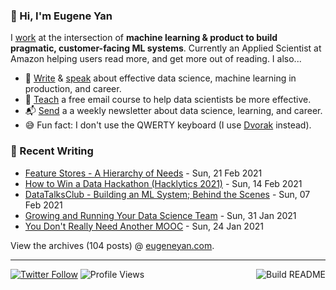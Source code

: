 ### 👋 Hi, I'm Eugene Yan

I [work](https://eugeneyan.com/about/) at the intersection of **machine learning & product to build pragmatic, customer-facing ML systems**. Currently an Applied Scientist at Amazon helping users read more, and get more out of reading. I also...

- 📝 [Write](https://eugeneyan.com/writing/) & [speak](https://eugeneyan.com/speaking/) about effective data science, machine learning in production, and career.
- 🧠 [Teach](https://eugeneyan.com/resources/) a free email course to help data scientists be more effective.
- 📬 [Send](https://eugeneyan.com/subscribe/) a a weekly newsletter about data science, learning, and career.
- 😅 Fun fact: I don't use the QWERTY keyboard (I use [Dvorak](https://en.wikipedia.org/wiki/Dvorak_keyboard_layout) instead).

### 📝 Recent Writing

<!-- writing starts -->
* [Feature Stores - A Hierarchy of Needs](https://eugeneyan.com//writing/feature-stores/) - Sun, 21 Feb 2021
* [How to Win a Data Hackathon (Hacklytics 2021)](https://eugeneyan.com//writing/how-to-win-data-hackathon/) - Sun, 14 Feb 2021
* [DataTalksClub - Building an ML System; Behind the Scenes](https://eugeneyan.com//writing/machine-learning-in-healthcare/) - Sun, 07 Feb 2021
* [Growing and Running Your Data Science Team](https://eugeneyan.com//writing/data-science-teams/) - Sun, 31 Jan 2021
* [You Don't Really Need Another MOOC](https://eugeneyan.com//writing/you-dont-need-another-mooc/) - Sun, 24 Jan 2021
<!-- writing ends -->

View the archives (<!-- writing_count starts -->104<!-- writing_count ends --> posts) @ [eugeneyan.com](https://eugeneyan.com).

---
[![Twitter Follow](https://img.shields.io/twitter/follow/eugeneyan?label=Follow&style=social)](https://twitter.com/eugeneyan) ![Profile Views](https://gpvc.arturio.dev/eugeneyan)<a href="https://github.com/eugeneyan/eugeneyan/actions"><img src="https://github.com/eugeneyan/eugeneyan/workflows/Build%20README/badge.svg?branch=master" align="right" alt="Build README"></a>
